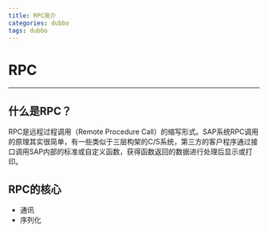 ```yaml
---
title: RPC简介
categories: dubbo
tags: dubbo
---
```

# RPC
---
## 什么是RPC？
RPC是远程过程调用（Remote Procedure Call）的缩写形式。SAP系统RPC调用的原理其实很简单，有一些类似于三层构架的C/S系统，第三方的客户程序通过接口调用SAP内部的标准或自定义函数，获得函数返回的数据进行处理后显示或打印。

## RPC的核心
* 通讯
* 序列化
